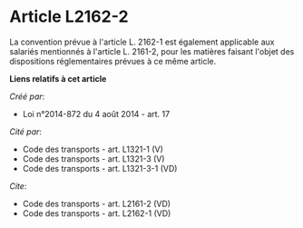 # Article L2162-2

La convention prévue à l'article L. 2162-1 est également applicable aux salariés mentionnés à l'article L. 2161-2, pour les
matières faisant l'objet des dispositions réglementaires prévues à ce même article.

**Liens relatifs à cet article**

_Créé par_:

  - Loi n°2014-872 du 4 août 2014 - art. 17

_Cité par_:

  - Code des transports - art. L1321-1 (V)
  - Code des transports - art. L1321-3 (V)
  - Code des transports - art. L1321-3-1 (VD)

_Cite_:

  - Code des transports - art. L2161-2 (VD)
  - Code des transports - art. L2162-1 (VD)
